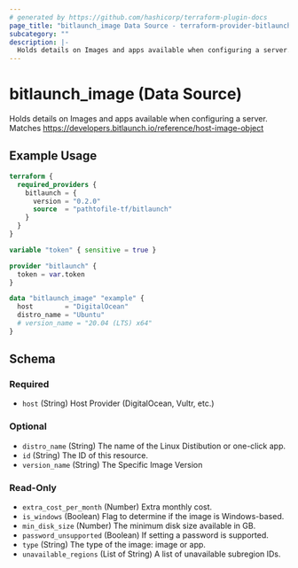 ```yaml
---
# generated by https://github.com/hashicorp/terraform-plugin-docs
page_title: "bitlaunch_image Data Source - terraform-provider-bitlaunch"
subcategory: ""
description: |-
  Holds details on Images and apps available when configuring a server. Matches https://developers.bitlaunch.io/reference/host-image-object
---
```


# bitlaunch_image (Data Source)

Holds details on Images and apps available when configuring a server. Matches https://developers.bitlaunch.io/reference/host-image-object

## Example Usage

```terraform
terraform {
  required_providers {
    bitlaunch = {
      version = "0.2.0"
      source  = "pathtofile-tf/bitlaunch"
    }
  }
}

variable "token" { sensitive = true }

provider "bitlaunch" {
  token = var.token
}

data "bitlaunch_image" "example" {
  host        = "DigitalOcean"
  distro_name = "Ubuntu"
  # version_name = "20.04 (LTS) x64"
}
```

<!-- schema generated by tfplugindocs -->
## Schema

### Required

- `host` (String) Host Provider (DigitalOcean, Vultr, etc.)

### Optional

- `distro_name` (String) The name of the Linux Distibution or one-click app.
- `id` (String) The ID of this resource.
- `version_name` (String) The Specific Image Version

### Read-Only

- `extra_cost_per_month` (Number) Extra monthly cost.
- `is_windows` (Boolean) Flag to determine if the image is Windows-based.
- `min_disk_size` (Number) The minimum disk size available in GB.
- `password_unsupported` (Boolean) If setting a password is supported.
- `type` (String) The type of the image: image or app.
- `unavailable_regions` (List of String) A list of unavailable subregion IDs.


